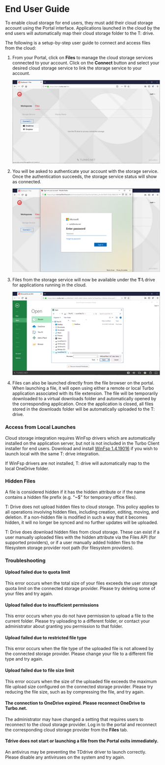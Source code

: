 # End User Guide

To enable cloud storage for end users, they must add their cloud storage account using the Portal interface. Applications launched in the cloud by the end users will automatically map their cloud storage folder to the T: drive.

The following is a setup-by-step user guide to connect and access files from the cloud:

1. From your Portal, click on **Files** to manage the cloud storage services connected to your account. Click on the **Connect** button and select your desired cloud storage service to link the storage service to your account.

   ![Connect Cloud Storage](/images/connect-cloud-storage.png)

2. You will be asked to authenticate your account with the storage service. Once the authentication succeeds, the storage service status will show as connected.

   ![Connect Cloud Storage SSO](/images/connect-cloud-storage-2.png)

3. Files from the storage service will now be available under the **T:\\** drive for applications running in the cloud.

   ![Access T: drive](/images/access-t-drive.png)

4. Files can also be launched directly from the file browser on the portal. When launching a file, it will open using either a remote or local Turbo application associated with its file extension. The file will be temporarily downloaded to a virtual downloads folder and automatically opened by the corresponding application. Once the application is closed, all files stored in the downloads folder will be automatically uploaded to the T: drive.

### Access from Local Launches

Cloud storage integration requires WinFsp drivers which are automatically installed on the application server, but not is not included in the Turbo Client installer for end users. Download and install [WinFsp 1.4.19016](https://github.com/billziss-gh/winfsp/releases/download/v1.4/winfsp-1.4.19016.msi) if you wish to launch local with the same T: drive integration.

If WinFsp drivers are not installed, T: drive will automatically map to the local OneDrive folder.

### Hidden Files

A file is considered hidden if it has the hidden attribute or if the name contains a hidden file prefix (e.g. "~$" for temporary office files).

T: Drive does not upload hidden files to cloud storage. This policy applies to all operations involving hidden files, including creation, editing, moving, and deletion. If a non-hidden file is modified in such a way that it becomes hidden, it will no longer be synced and no further updates will be uploaded.

T: Drive does download hidden files from cloud storage. These can exist if a user manually uploaded files with the hidden attribute via the Files API (for supported providers), or if a user manually added hidden files to the filesystem storage provider root path (for filesystem providers).

### Troubleshooting

#### Upload failed due to quota limit

This error occurs when the total size of your files exceeds the user storage quota limit on the connected storage provider. Please try deleting some of your files and try again.

#### Upload failed due to insufficient permissions

This error occurs when you do not have permission to upload a file to the current folder. Please try uploading to a different folder, or contact your administrator about granting you permission to that folder.

#### Upload failed due to restricted file type

This error occurs when the file type of the uploaded file is not allowed by the connected storage provider. Please change your file to a different file type and try again.

#### Upload failed due to file size limit

This error occurs when the size of the uploaded file exceeds the maximum file upload size configured on the connected storage provider. Please try reducing the file size, such as by compressing the file, and try again.

#### The connection to OneDrive expired. Please reconnect OneDrive to Turbo.net.

The administrator may have changed a setting that requires users to reconnect to the cloud storage provider. Log in to the portal and reconnect the corresponding cloud storage provider from the **Files** tab.

#### Tdrive does not start or launching a file from the Portal exits immediately.

An antivirus may be preventing the TDdrive driver to launch correctly. Please disable any antiviruses on the system and try again.
